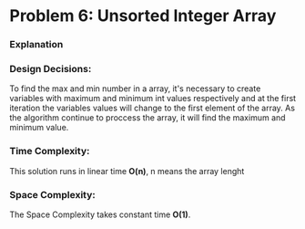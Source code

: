 # Problem 6:  Unsorted Integer Array
### Explanation
### Design Decisions:
To find the max and min number in a array, it's necessary to create variables with maximum and minimum int values respectively
and at the first iteration the variables values will change to the first element of the array. As the algorithm continue to proccess the array, it will find the maximum and minimum value. 

### Time Complexity:
This solution runs in linear time **O(n)**, n means the array lenght

### Space Complexity:
The Space Complexity takes constant time  **O(1)**.